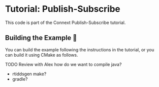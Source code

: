 # Tutorial: Publish-Subscribe

This code is part of the Connext Publish-Subscribe tutorial.

## Building the Example :wrench:

You can build the example following the instructions in the tutorial, or you can
build it using CMake as follows.

TODO
Review with Alex how do we want to compile java?
* rtiddsgen make?
* gradle?
